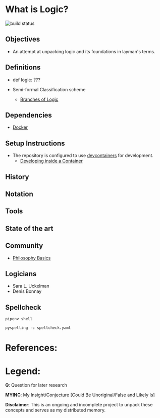 # What is Logic?
![build status](https://github.com/praisetompane/logic/actions/workflows/logic.yaml/badge.svg) <br>

## Objectives
- An attempt at unpacking logic and its foundations in layman's terms.

## Definitions
- def logic: ??? 

- Semi-formal Classification scheme
  - [Branches of Logic](https://en.wikipedia.org/wiki/Outline_of_logic#Branches_of_logic)

## Dependencies
- [Docker](https://docs.docker.com/get-started/)

## Setup Instructions
- The repository is configured to use [devcontainers](https://containers.dev) for development.
    - [Developing inside a Container](https://code.visualstudio.com/docs/devcontainers/containers)

## History

## Notation

## Tools

## State of the art

## Community
- [Philosophy Basics](https://www.philosophybasics.com/branch_logic.html)

## Logicians
- Sara L. Uckelman
- Denis Bonnay

## Spellcheck
```shell
pipenv shell
```

```shell
pyspelling -c spellcheck.yaml
```

# References: 

# Legend:
**Q**: Question for later research

**MYINC**: My Insight/Conjecture [Could Be Unoriginal/False and Likely Is]

**Disclaimer**: This is an ongoing and incomplete project to unpack these concepts and serves as my distributed memory.
